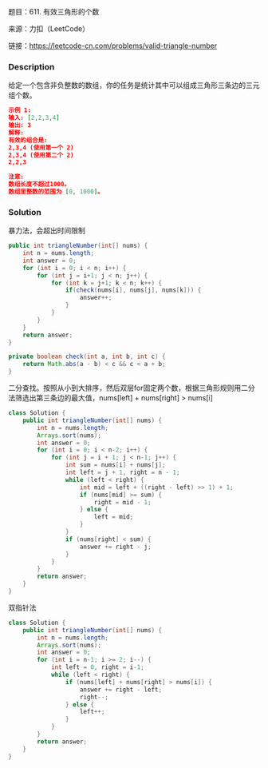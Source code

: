 题目：611. 有效三角形的个数

来源：力扣（LeetCode）

链接：https://leetcode-cn.com/problems/valid-triangle-number


### Description

给定一个包含非负整数的数组，你的任务是统计其中可以组成三角形三条边的三元组个数。

```json
示例 1:
输入: [2,2,3,4]
输出: 3
解释:
有效的组合是: 
2,3,4 (使用第一个 2)
2,3,4 (使用第二个 2)
2,2,3

注意:
数组长度不超过1000。
数组里整数的范围为 [0, 1000]。
```



### Solution

暴力法，会超出时间限制

```java
public int triangleNumber(int[] nums) {
    int n = nums.length;
    int answer = 0;
    for (int i = 0; i < n; i++) {
        for (int j = i+1; j < n; j++) {
            for (int k = j+1; k < n; k++) {
                if(check(nums[i], nums[j], nums[k])) {
                    answer++;
                }
            }
        }
    }
    return answer;
}

private boolean check(int a, int b, int c) {
    return Math.abs(a - b) < c && c < a + b;
}
```

二分查找。按照从小到大排序，然后双层for固定两个数，根据三角形规则用二分法筛选出第三条边的最大值，nums[left] + nums[right] > nums[i]

```java
class Solution {
    public int triangleNumber(int[] nums) {
        int n = nums.length;
        Arrays.sort(nums);
        int answer = 0;
        for (int i = 0; i < n-2; i++) {
            for (int j = i + 1; j < n-1; j++) {
                int sum = nums[i] + nums[j];
                int left = j + 1, right = n - 1;
                while (left < right) {
                    int mid = left + ((right - left) >> 1) + 1;
                    if (nums[mid] >= sum) {
                        right = mid - 1;
                    } else {
                        left = mid;
                    }
                }
                if (nums[right] < sum) {
                    answer += right - j;
                }
            }
        }
        return answer;
    }
}
```

双指针法

```java
class Solution {
    public int triangleNumber(int[] nums) {
        int n = nums.length;
        Arrays.sort(nums);
        int answer = 0;
        for (int i = n-1; i >= 2; i--) {
            int left = 0, right = i-1;
            while (left < right) {
                if (nums[left] + nums[right] > nums[i]) {
                    answer += right - left;
                    right--;
                } else {
                    left++;
                }
            }
        }
        return answer;
    }
}
```

